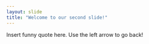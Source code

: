 ```yaml
---
layout: slide
title: "Welcome to our second slide!"
---
```

Insert funny quote here.
Use the left arrow to go back!
